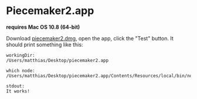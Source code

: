 # Piecemaker2.app

__requires Mac OS 10.8 (64-bit)__

Download [piecemaker2.dmg](https://github.com/motionbank/piecemaker2/raw/master/app/piecemaker2.dmg), 
open the app, click the "Test" button. It should print something like this:

```
workingDir:
/Users/matthias/Desktop/piecemaker2.app

which node:
/Users/matthias/Desktop/piecemaker2.app/Contents/Resources/local/bin/node

stdout:
It works!
```